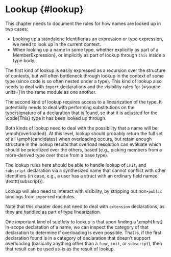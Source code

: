 Lookup {#lookup}
======

<div class=issue>

This chapter needs to document the rules for how names are looked up in two cases:


* Looking up a standalone Identifier as an expression or type expression, we need to look up in the current context.
* When looking up a name in some type, whether explicitly as part of a MemberExpression}, or implicitly as part of lookup through `this` inside a type body.


The first kind of lookup is easily expressed as a recursion over the structure of contexts, but will often bottleneck through lookup in the context of some type (since code is so often nested under a type).
This kind of lookup also needs to deal with `import` declarations and the visibility rules for [=source units=] in the same module as one another.

The second kind of lookup requires access to a linearization of the type.
It potentially needs to deal with performing substitutions on the type/signature of a declaration that is found, so that it is adjusted for the \code{This} type it has been looked up through.

Both kinds of lookup need to deal with the possibility that a name will be \emph{overloaded}.
At this level, lookup should probably return the full set of all \emph{candidates} when overloading occurs, but retain enough structure in the lookup results that overload resolution can evaluate which should be prioritized over the others, based (e.g., picking members from a more-derived type over those from a base type).

The lookup rules here should be able to handle lookup of `init`, and `subscript` declaration via a synthesized name that cannot conflict with other identifiers (in case, e.g., a user has a struct with an ordinary field named \texttt{subscript}).

Lookup will also need to interact with visibility, by stripping out non-`public` bindings from `import`ed modules.

Note that this chapter does not need to deal with `extension` declarations, as they are handled as part of type linearization.

One important kind of subtlety to lookup is that upon finding a \emph{first} in-scope declaration of a name, we can inspect the category of that declaration to determine if overloading is even possible.
That is, if the first declaration found is in a category of declaration that doesn't support overloading (basically anything other than a `func`, `init`, or `subscript`), then that result can be used as-is as the result of lookup.

</div>
